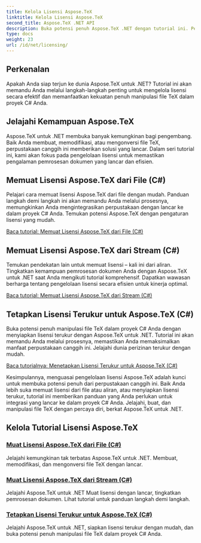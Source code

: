 ```yaml
---
title: Kelola Lisensi Aspose.TeX
linktitle: Kelola Lisensi Aspose.TeX
second_title: Aspose.TeX .NET API
description: Buka potensi penuh Aspose.TeX .NET dengan tutorial ini. Pelajari cara mengelola lisensi, meningkatkan pemrosesan dokumen, dan mengeksplorasi kemungkinan tak terbatas.
type: docs
weight: 23
url: /id/net/licensing/
---
```

## Perkenalan

Apakah Anda siap terjun ke dunia Aspose.TeX untuk .NET? Tutorial ini akan memandu Anda melalui langkah-langkah penting untuk mengelola lisensi secara efektif dan memanfaatkan kekuatan penuh manipulasi file TeX dalam proyek C# Anda.

## Jelajahi Kemampuan Aspose.TeX

Aspose.TeX untuk .NET membuka banyak kemungkinan bagi pengembang. Baik Anda membuat, memodifikasi, atau mengonversi file TeX, perpustakaan canggih ini memberikan solusi yang lancar. Dalam seri tutorial ini, kami akan fokus pada pengelolaan lisensi untuk memastikan pengalaman pemrosesan dokumen yang lancar dan efisien.

## Memuat Lisensi Aspose.TeX dari File (C#)

Pelajari cara memuat lisensi Aspose.TeX dari file dengan mudah. Panduan langkah demi langkah ini akan memandu Anda melalui prosesnya, memungkinkan Anda mengintegrasikan perpustakaan dengan lancar ke dalam proyek C# Anda. Temukan potensi Aspose.TeX dengan pengaturan lisensi yang mudah.

[Baca tutorial: Memuat Lisensi Aspose.TeX dari File (C#)](./load-license-from-file-csharp/)

## Memuat Lisensi Aspose.TeX dari Stream (C#)

Temukan pendekatan lain untuk memuat lisensi – kali ini dari aliran. Tingkatkan kemampuan pemrosesan dokumen Anda dengan Aspose.TeX untuk .NET saat Anda mengikuti tutorial komprehensif. Dapatkan wawasan berharga tentang pengelolaan lisensi secara efisien untuk kinerja optimal.

[Baca tutorial: Memuat Lisensi Aspose.TeX dari Stream (C#)](./load-license-from-stream-csharp/)

## Tetapkan Lisensi Terukur untuk Aspose.TeX (C#)

Buka potensi penuh manipulasi file TeX dalam proyek C# Anda dengan menyiapkan lisensi terukur dengan Aspose.TeX untuk .NET. Tutorial ini akan memandu Anda melalui prosesnya, memastikan Anda memaksimalkan manfaat perpustakaan canggih ini. Jelajahi dunia perizinan terukur dengan mudah.

[Baca tutorialnya: Menetapkan Lisensi Terukur untuk Aspose.TeX (C#)](./set-metered-license-csharp/)

Kesimpulannya, menguasai pengelolaan lisensi Aspose.TeX adalah kunci untuk membuka potensi penuh dari perpustakaan canggih ini. Baik Anda lebih suka memuat lisensi dari file atau aliran, atau menyiapkan lisensi terukur, tutorial ini memberikan panduan yang Anda perlukan untuk integrasi yang lancar ke dalam proyek C# Anda. Jelajahi, buat, dan manipulasi file TeX dengan percaya diri, berkat Aspose.TeX untuk .NET.
## Kelola Tutorial Lisensi Aspose.TeX
### [Muat Lisensi Aspose.TeX dari File (C#)](./load-license-from-file-csharp/)
Jelajahi kemungkinan tak terbatas Aspose.TeX untuk .NET. Membuat, memodifikasi, dan mengonversi file TeX dengan lancar.
### [Muat Lisensi Aspose.TeX dari Stream (C#)](./load-license-from-stream-csharp/)
Jelajahi Aspose.TeX untuk .NET Muat lisensi dengan lancar, tingkatkan pemrosesan dokumen. Lihat tutorial untuk panduan langkah demi langkah.
### [Tetapkan Lisensi Terukur untuk Aspose.TeX (C#)](./set-metered-license-csharp/)
Jelajahi Aspose.TeX untuk .NET, siapkan lisensi terukur dengan mudah, dan buka potensi penuh manipulasi file TeX dalam proyek C# Anda.